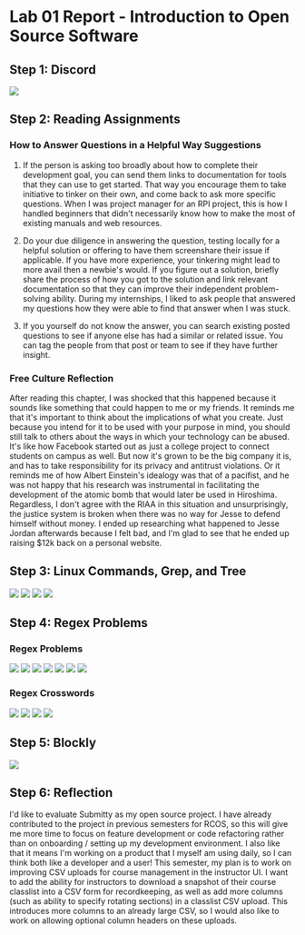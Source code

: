 # Lab 01 Report - Introduction to Open Source Software


## Step 1: Discord
![](/labs/lab-01/general_message.png)


## Step 2: Reading Assignments

### How to Answer Questions in a Helpful Way Suggestions
1. If the person is asking too broadly about how to complete their development goal, you can send them links to documentation for tools that they can use to get started. That way you encourage them to take initiative to tinker on their own, and come back to ask more specific questions. When I was project manager for an RPI project, this is how I handled beginners that didn't necessarily know how to make the most of existing manuals and web resources.

2. Do your due diligence in answering the question, testing locally for a helpful solution or offering to have them screenshare their issue if applicable. If you have more experience, your tinkering might lead to more avail then a newbie's would. If you figure out a solution, briefly share the process of how you got to the solution and link relevant documentation so that they can improve their independent problem-solving ability. During my internships, I liked to ask people that answered my questions how they were able to find that answer when I was stuck.

3. If you yourself do not know the answer, you can search existing posted questions to see if anyone else has had a similar or related issue. You can tag the people from that post or team to see if they have further insight.

### Free Culture Reflection
After reading this chapter, I was shocked that this happened because it sounds like something that could happen to me or my friends. It reminds me that it's important to think about the implications of what you create. Just because you intend for it to be used with your purpose in mind, you should still talk to others about the ways in which your technology can be abused. It's like how Facebook started out as just a college project to connect students on campus as well. But now it's grown to be the big company it is, and has to take responsibility for its privacy and antitrust violations. Or it reminds me of how Albert Einstein's idealogy was that of a pacifist, and he was not happy that his research was instrumental in facilitating the development of the atomic bomb that would later be used in Hiroshima. Regardless, I don't agree with the RIAA in this situation and unsurprisingly, the justice system is broken when there was no way for Jesse to defend himself without money. I ended up researching what happened to Jesse Jordan afterwards because I felt bad, and I'm glad to see that he ended up raising $12k back on a personal website.

## Step 3: Linux Commands, Grep, and Tree
![](/labs/lab-01/step3/linux_commands.png)
![](/labs/lab-01/step3/grep.png)
![](/labs/lab-01/step3/brew_install_tree.png)
![](/labs/lab-01/step3/man_tree.png)

## Step 4: Regex Problems

### Regex Problems
![](/labs/lab-01/regex_problems/regex1.png)
![](/labs/lab-01/regex_problems/regex2.png)
![](/labs/lab-01/regex_problems/regex3.png)
![](/labs/lab-01/regex_problems/regex4.png)
![](/labs/lab-01/regex_problems/regex5.png)
![](/labs/lab-01/regex_problems/regex6.png)
![](/labs/lab-01/regex_problems/regex7.png)

### Regex Crosswords
![](/labs/lab-01/regex_crosswords/cw1.png)
![](/labs/lab-01/regex_crosswords/cw2.png)
![](/labs/lab-01/regex_crosswords/cw3.png)
![](/labs/lab-01/regex_crosswords/cw4.png)

## Step 5: Blockly
![](/labs/lab-01/blockly.png)

## Step 6: Reflection
I'd like to evaluate Submitty as my open source project. I have already contributed to the project in previous semesters for RCOS, so this will give me more time to focus on feature development or code refactoring rather than on onboarding / setting up my development environment. I also like that it means I'm working on a product that I myself am using daily, so I can think both like a developer and a user! This semester, my plan is to work on improving CSV uploads for course management in the instructor UI. I want to add the ability for instructors to download a snapshot of their course classlist into a CSV form for recordkeeping, as well as add more columns (such as ability to specify rotating sections) in a classlist CSV upload. This introduces more columns to an already large CSV, so I would also like to work on allowing optional column headers on these uploads.